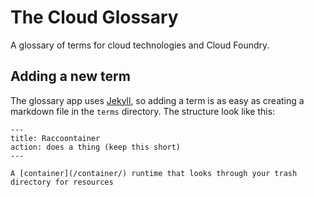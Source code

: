 # The Cloud Glossary
A glossary of terms for cloud technologies and Cloud Foundry.

## Adding a new term
The glossary app uses [Jekyll](https://jekyllrb.com), so adding a term is as easy as creating a markdown file in the `terms` directory. The structure look like this:

```
---
title: Raccoontainer
action: does a thing (keep this short)
---

A [container](/container/) runtime that looks through your trash directory for resources
```
